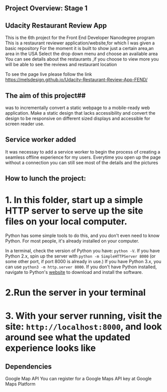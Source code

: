 ## Project Overview: Stage 1

## Udacity Restaurant Review App 

This is the 6th project for the Front End Developer Nanodegree program
This is a restaurant reviewer application/website,for which I was given a basic repository
For the moment it is built to show just a certain area,an area in the USA
Select the drop down menu and choose an available area
You can see details about the restaurants ,if you choose to view more you will be able to see the reviews and restaurant location

To see the page live please follow the link https://melsdesign.github.io/Udacity-Restaurant-Review-App-FEND/

## The aim of this project## 
was to incrementally convert a static webpage to a mobile-ready web application. 
Make a static design that lacks accessibility and convert the design to be responsive on different sized displays and accessible for screen reader use. 

## Service worker added
It was necessay to add a service worker to begin the process of creating a seamless offline experience for my users.
Everytime you open up the page without a connection you can still see most of the details and the pictures

## How to lunch the project:
# 1. In this folder, start up a simple HTTP server to serve up the site files on your local computer. 
Python has some simple tools to do this, and you don't even need to know Python. 
For most people, it's already installed on your computer.
 
In a terminal, check the version of Python you have: `python -V`. 
If you have Python 2.x, spin up the server with `python -m SimpleHTTPServer 8000` (or some other port, if port 8000 is already in use.)
If you have Python 3.x, you can use `python3 -m http.server 8000`. 
If you don't have Python installed, navigate to Python's [website](https://www.python.org/) to download and install the software.

# 2.Run the server in your terminal
# 3. With your server running, visit the site: `http://localhost:8000`, and look around see what the updated experience looks like


## Dependencies
Google Map API
You can register for a Google Maps API key at Google Maps Platform


